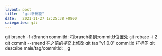```yaml
---
layout: post
title:  "git新技能"
date:   2021-11-27 18:25:38 +0800
categories: git
---
```

git branch -f aBranch commitId: 将branch移到commitId位置处
git rebase -i 2
git commit --amend 在之前的提交上修改
git tag "v1.0.0" commitId 打标签
git describe main/tag/commitId: <tag>_<numCommits>_g<hash>

